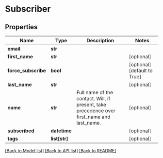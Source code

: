 # Subscriber

## Properties
Name | Type | Description | Notes
------------ | ------------- | ------------- | -------------
**email** | **str** |  | 
**first_name** | **str** |  | [optional] 
**force_subscribe** | **bool** |  | [optional] [default to True]
**last_name** | **str** |  | [optional] 
**name** | **str** | Full name of the contact. Will, if present, take precedence over first_name and last_name. | [optional] 
**subscribed** | **datetime** |  | [optional] 
**tags** | **list[str]** |  | [optional] 

[[Back to Model list]](../README.md#documentation-for-models) [[Back to API list]](../README.md#documentation-for-api-endpoints) [[Back to README]](../README.md)


